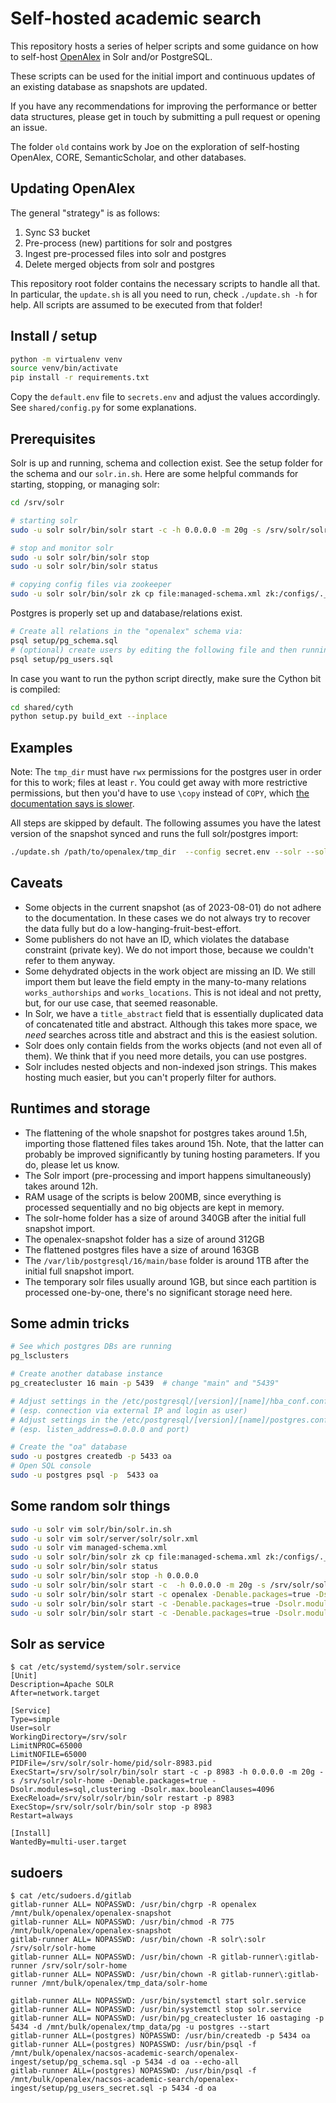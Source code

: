 # Self-hosted academic search

This repository hosts a series of helper scripts and some guidance on how to self-host [OpenAlex](https://docs.openalex.org/) in Solr and/or PostgreSQL.

These scripts can be used for the initial import and continuous updates of an existing database as snapshots are updated.

If you have any recommendations for improving the performance or better data structures, please get in touch by submitting a pull request or opening an issue.

The folder `old` contains work by Joe on the exploration of self-hosting OpenAlex, CORE, SemanticScholar, and other databases.

## Updating OpenAlex
The general "strategy" is as follows:

1. Sync S3 bucket
2. Pre-process (new) partitions for solr and postgres
3. Ingest pre-processed files into solr and postgres
4. Delete merged objects from solr and postgres

This repository root folder contains the necessary scripts to handle all that.
In particular, the `update.sh` is all you need to run, check `./update.sh -h` for help.
All scripts are assumed to be executed from that folder!

## Install / setup
```bash
python -m virtualenv venv
source venv/bin/activate
pip install -r requirements.txt
```

Copy the `default.env` file to `secrets.env` and adjust the values accordingly. See `shared/config.py` for some explanations.

## Prerequisites
Solr is up and running, schema and collection exist. See the setup folder for the schema and our `solr.in.sh`.
Here are some helpful commands for starting, stopping, or managing solr:

```bash
cd /srv/solr

# starting solr
sudo -u solr solr/bin/solr start -c -h 0.0.0.0 -m 20g -s /srv/solr/solr-home -Denable.packages=true -Dsolr.modules=sql,clustering -Dsolr.max.booleanClauses=4096

# stop and monitor solr
sudo -u solr solr/bin/solr stop
sudo -u solr solr/bin/solr status

# copying config files via zookeeper
sudo -u solr solr/bin/solr zk cp file:managed-schema.xml zk:/configs/._designer_openalex/managed-schema.xml -z 127.0.0.1:9983
```

Postgres is properly set up and database/relations exist.

```bash
# Create all relations in the "openalex" schema via:
psql setup/pg_schema.sql
# (optional) create users by editing the following file and then running
psql setup/pg_users.sql
```

In case you want to run the python script directly, make sure the Cython bit is compiled: 

```bash
cd shared/cyth
python setup.py build_ext --inplace
```


## Examples
Note: The `tmp_dir` must have `rwx` permissions for the postgres user in order for this to work; files at least `r`.
You could get away with more restrictive permissions, but then you'd have to use `\copy` instead of `COPY`, which [the documentation says is slower](https://www.postgresql.org/docs/current/app-psql.html#APP-PSQL-META-COMMANDS-COPY).

All steps are skipped by default. The following assumes you have the latest version of the snapshot synced and runs the full solr/postgres import:
```bash
./update.sh /path/to/openalex/tmp_dir  --config secret.env --solr --solr-del --solr-clr --pg-del-ind --pg-del-dat --pg-del-upd --pg-flat --pg --pg-ind --pg-clr --jobs 15 --override
```

## Caveats
* Some objects in the current snapshot (as of 2023-08-01) do not adhere to the documentation. In these cases we do not always try to recover the data fully but do a low-hanging-fruit-best-effort.
* Some publishers do not have an ID, which violates the database constraint (private key). We do not import those, because we couldn't refer to them anyway.
* Some dehydrated objects in the work object are missing an ID. We still import them but leave the field empty in the many-to-many relations `works_authorships` and `works_locations`. This is not ideal and not pretty, but, for our use case, that seemed reasonable.
* In Solr, we have a `title_abstract` field that is essentially duplicated data of concatenated title and abstract. Although this takes more space, we *need* searches across title and abstract and this is the easiest solution.
* Solr does only contain fields from the works objects (and not even all of them). We think that if you need more details, you can use postgres.
* Solr includes nested objects and non-indexed json strings. This makes hosting much easier, but you can't properly filter for authors.

## Runtimes and storage
* The flattening of the whole snapshot for postgres takes around 1.5h, importing those flattened files takes around 15h. Note, that the latter can probably be improved significantly by tuning hosting parameters. If you do, please let us know.
* The Solr import (pre-processing and import happens simultaneously) takes around 12h.
* RAM usage of the scripts is below 200MB, since everything is processed sequentially and no big objects are kept in memory.
* The solr-home folder has a size of around 340GB after the initial full snapshot import.
* The openalex-snapshot folder has a size of around 312GB
* The flattened postgres files have a size of around 163GB
* The `/var/lib/postgresql/16/main/base` folder is around 1TB after the initial full snapshot import.
* The temporary solr files usually around 1GB, but since each partition is processed one-by-one, there's no significant storage need here.

## Some admin tricks
```bash
# See which postgres DBs are running
pg_lsclusters

# Create another database instance
pg_createcluster 16 main -p 5439  # change "main" and "5439"

# Adjust settings in the /etc/postgresql/[version]/[name]/hba_conf.conf
# (esp. connection via external IP and login as user)
# Adjust settings in the /etc/postgresql/[version]/[name]/postgres.conf
# (esp. listen_address=0.0.0.0 and port)

# Create the "oa" database
sudo -u postgres createdb -p 5433 oa
# Open SQL console
sudo -u postgres psql -p  5433 oa
```

## Some random solr things
```bash
sudo -u solr vim solr/bin/solr.in.sh
sudo -u solr vim solr/server/solr/solr.xml
sudo -u solr vim managed-schema.xml
sudo -u solr solr/bin/solr zk cp file:managed-schema.xml zk:/configs/._designer_openalex/managed-schema.xml -z 127.0.0.1:9983
sudo -u solr solr/bin/solr status
sudo -u solr solr/bin/solr stop -h 0.0.0.0
sudo -u solr solr/bin/solr start -c  -h 0.0.0.0 -m 20g -s /srv/solr/solr-home -Denable.packages=true -Dsolr.modules=sql,clustering -Dsolr.max.booleanClauses=4096
sudo -u solr solr/bin/solr start -c openalex -Denable.packages=true -Dsolr.modules=sql,clustering -Dhost=0.0.0.0 -memory=6g -solr.home=/srv/solr/solr-home -Dsolr.max.booleanClauses=4096 -Dsolr.jetty.host=0.0.0.0
sudo -u solr solr/bin/solr start -c -Denable.packages=true -Dsolr.modules=sql,clustering -Dhost=0.0.0.0 -memory=6g -d /srv/solr/solr-home -Dsolr.max.booleanClauses=4096 -Dsolr.jetty.host=0.0.0.0
sudo -u solr solr/bin/solr start -c -Denable.packages=true -Dsolr.modules=sql,clustering -h 0.0.0.0 -m 6g -d /srv/solr/solr-home -Dsolr.max.booleanClauses=4096 -h 0.0.0.0
```

## Solr as service
```
$ cat /etc/systemd/system/solr.service
[Unit]
Description=Apache SOLR
After=network.target

[Service]
Type=simple
User=solr
WorkingDirectory=/srv/solr
LimitNPROC=65000
LimitNOFILE=65000
PIDFile=/srv/solr/solr-home/pid/solr-8983.pid
ExecStart=/srv/solr/solr/bin/solr start -c -p 8983 -h 0.0.0.0 -m 20g -s /srv/solr/solr-home -Denable.packages=true -Dsolr.modules=sql,clustering -Dsolr.max.booleanClauses=4096
ExecReload=/srv/solr/solr/bin/solr restart -p 8983
ExecStop=/srv/solr/solr/bin/solr stop -p 8983
Restart=always

[Install]
WantedBy=multi-user.target
```

## sudoers
```
$ cat /etc/sudoers.d/gitlab
gitlab-runner ALL= NOPASSWD: /usr/bin/chgrp -R openalex /mnt/bulk/openalex/openalex-snapshot
gitlab-runner ALL= NOPASSWD: /usr/bin/chmod -R 775 /mnt/bulk/openalex/openalex-snapshot
gitlab-runner ALL= NOPASSWD: /usr/bin/chown -R solr\:solr /srv/solr/solr-home
gitlab-runner ALL= NOPASSWD: /usr/bin/chown -R gitlab-runner\:gitlab-runner /srv/solr/solr-home
gitlab-runner ALL= NOPASSWD: /usr/bin/chown -R gitlab-runner\:gitlab-runner /mnt/bulk/openalex/tmp_data/solr-home

gitlab-runner ALL= NOPASSWD: /usr/bin/systemctl start solr.service
gitlab-runner ALL= NOPASSWD: /usr/bin/systemctl stop solr.service
gitlab-runner ALL= NOPASSWD: /usr/bin/pg_createcluster 16 oastaging -p 5434 -d /mnt/bulk/openalex/tmp_data/pg -u postgres --start
gitlab-runner ALL=(postgres) NOPASSWD: /usr/bin/createdb -p 5434 oa
gitlab-runner ALL=(postgres) NOPASSWD: /usr/bin/psql -f /mnt/bulk/openalex/nacsos-academic-search/openalex-ingest/setup/pg_schema.sql -p 5434 -d oa --echo-all
gitlab-runner ALL=(postgres) NOPASSWD: /usr/bin/psql -f /mnt/bulk/openalex/nacsos-academic-search/openalex-ingest/setup/pg_users_secret.sql -p 5434 -d oa
```